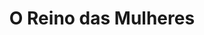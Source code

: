 ---
Numero: 25
title: O Reino das Mulheres
Autor: Jerry Sohl
Co-autor: 
Ano-de-Publicacao: 1955
Titulo-original: The Haploids
Tradutor: Mário-Henrique Leiria
Co-tradutor: 
Ano-de-edicao: 1953
alias: Jerry-Sohl
Autor2-alias: 
Tradutor1-alias: Mario-Henrique-Leiria
Tradutor2-alias: 
Titulo-link: 25-O-Reino-das-Mulheres
Capa: Cândido Costa Pinto
pags: 173
Capa-link: Candido-Costa-Pinto
---